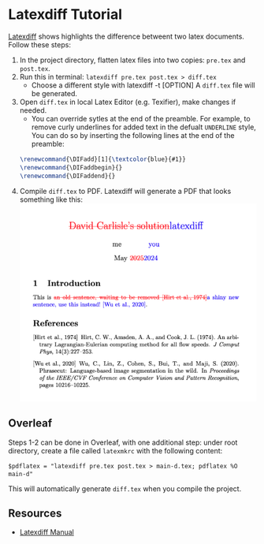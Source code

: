 # Latexdiff Tutorial

[Latexdiff](https://ctan.org/pkg/latexdiff?lang=en) shows highlights the difference betweent two latex documents. Follow these steps:  

1. In the project directory, flatten latex files into two copies: `pre.tex` and `post.tex`.
2. Run this in terminal: `latexdiff pre.tex post.tex > diff.tex`
    - Choose a different style with latexdiff -t [OPTION]
    A `diff.tex` file will be generated.
3. Open `diff.tex` in local Latex Editor (e.g. Texifier), make changes if needed.
    - You can override sytles at the end of the preamble. For example, to remove curly underlines for added text in the defualt `UNDERLINE` style, You can do so by inserting the following lines at the end of the preamble: 
	```latex
	\renewcommand{\DIFadd}[1]{\textcolor{blue}{#1}}  
	\renewcommand{\DIFaddbegin}{}  
	\renewcommand{\DIFaddend}{} 
	```
4. Compile `diff.tex` to PDF.
Latexdiff will generate a PDF that looks something like this:
![image](resources/example.png)

## Overleaf
Steps 1-2 can be done in Overleaf, with one additional step: under root directory, create a file called `latexmkrc` with the following content:  
```
$pdflatex = "latexdiff pre.tex post.tex > main-d.tex; pdflatex %O  main-d"
```
This will automatically generate `diff.tex` when you compile the project.

## Resources
- [Latexdiff Manual](resources/manual.pdf)